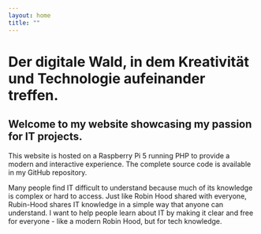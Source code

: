 ```yaml
---
layout: home
title: ""
---
```


# Der digitale Wald, in dem Kreativität und Technologie aufeinander treffen.

## Welcome to my website showcasing my passion for IT projects.

This website is hosted on a Raspberry Pi 5 running PHP to provide a modern and interactive experience. The complete source code is available in my GitHub repository.

Many people find IT difficult to understand because much of its knowledge is complex or hard to access. Just like Robin Hood shared with everyone, Rubin-Hood shares IT knowledge in a simple way that anyone can understand. I want to help people learn about IT by making it clear and free for everyone - like a modern Robin Hood, but for tech knowledge.
